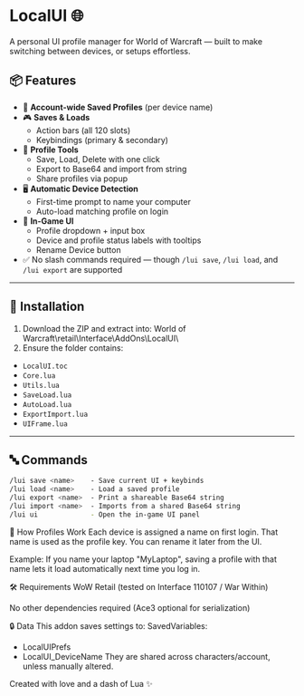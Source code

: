 # LocalUI 🌐
A personal UI profile manager for World of Warcraft — built to make switching between devices, or setups effortless.

## 📦 Features

- 🔐 **Account-wide Saved Profiles** (per device name)
- 🎮 **Saves & Loads**
  - Action bars (all 120 slots)
  - Keybindings (primary & secondary)
- 💾 **Profile Tools**
  - Save, Load, Delete with one click
  - Export to Base64 and import from string
  - Share profiles via popup
- 🖥️ **Automatic Device Detection**
  - First-time prompt to name your computer
  - Auto-load matching profile on login
- 🧰 **In-Game UI**
  - Profile dropdown + input box
  - Device and profile status labels with tooltips
  - Rename Device button
- ✅ No slash commands required — though `/lui save`, `/lui load`, and `/lui export` are supported

---

## 📂 Installation

1. Download the ZIP and extract into:
World of Warcraft\retail\Interface\AddOns\LocalUI\
2. Ensure the folder contains:
- `LocalUI.toc`
- `Core.lua`
- `Utils.lua`
- `SaveLoad.lua`
- `AutoLoad.lua`
- `ExportImport.lua`
- `UIFrame.lua`

---

## 🔤 Commands

```bash
/lui save <name>    - Save current UI + keybinds
/lui load <name>    - Load a saved profile
/lui export <name>  - Print a shareable Base64 string
/lui import <name>  - Imports from a shared Base64 string
/lui ui             - Open the in-game UI panel
```

🔄 How Profiles Work
Each device is assigned a name on first login. That name is used as the profile key. You can rename it later from the UI.

Example: If you name your laptop "MyLaptop", saving a profile with that name lets it load automatically next time you log in.

🛠️ Requirements
WoW Retail (tested on Interface 110107 / War Within)

No other dependencies required (Ace3 optional for serialization)

🔒 Data
This addon saves settings to:
SavedVariables:
- LocalUIPrefs
- LocalUI_DeviceName
They are shared across characters/account, unless manually altered.

Created with love and a dash of Lua ✨
